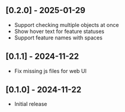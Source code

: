 ## [0.2.0] - 2025-01-29

- Support checking multiple objects at once
- Show hover text for feature statuses
- Support feature names with spaces

## [0.1.1] - 2024-11-22

- Fix missing js files for web UI

## [0.1.0] - 2024-11-22

- Initial release
